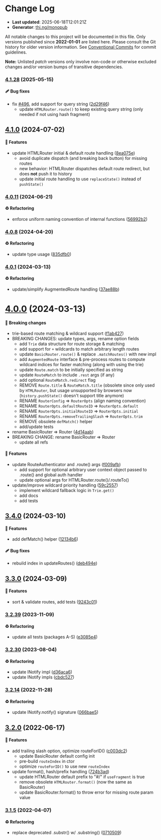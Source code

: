# Change Log

- **Last updated**: 2025-06-18T12:01:21Z
- **Generator**: [thi.ng/monopub](https://thi.ng/monopub)

All notable changes to this project will be documented in this file.
Only versions published since **2022-01-01** are listed here.
Please consult the Git history for older version information.
See [Conventional Commits](https://conventionalcommits.org/) for commit guidelines.

**Note:** Unlisted _patch_ versions only involve non-code or otherwise excluded changes
and/or version bumps of transitive dependencies.

### [4.1.28](https://github.com/thi-ng/umbrella/tree/@thi.ng/router@4.1.28) (2025-05-15)

#### 🩹 Bug fixes

- fix [#496](https://github.com/thi-ng/umbrella/issues/496), add support for query string ([2d29f46](https://github.com/thi-ng/umbrella/commit/2d29f46))
  - update `HTMLRouter.route()` to keep existing query string
    (only needed if not using hash fragment)

## [4.1.0](https://github.com/thi-ng/umbrella/tree/@thi.ng/router@4.1.0) (2024-07-02)

#### 🚀 Features

- update HTMLRouter initial & default route handling ([8ea075e](https://github.com/thi-ng/umbrella/commit/8ea075e))
  - avoid duplicate dispatch (and breaking back button) for missing routes
  - new behavior: HTMLRouter dispatches default route redirect, but does **not** push it to history
  - update initial route handling to use `replaceState()` instead of `pushState()`

### [4.0.11](https://github.com/thi-ng/umbrella/tree/@thi.ng/router@4.0.11) (2024-06-21)

#### ♻️ Refactoring

- enforce uniform naming convention of internal functions ([56992b2](https://github.com/thi-ng/umbrella/commit/56992b2))

### [4.0.8](https://github.com/thi-ng/umbrella/tree/@thi.ng/router@4.0.8) (2024-04-20)

#### ♻️ Refactoring

- update type usage ([835dfb0](https://github.com/thi-ng/umbrella/commit/835dfb0))

### [4.0.1](https://github.com/thi-ng/umbrella/tree/@thi.ng/router@4.0.1) (2024-03-13)

#### ♻️ Refactoring

- update/simplify AugmentedRoute handling ([37ae88b](https://github.com/thi-ng/umbrella/commit/37ae88b))

# [4.0.0](https://github.com/thi-ng/umbrella/tree/@thi.ng/router@4.0.0) (2024-03-13)

#### 🛑 Breaking changes

- trie-based route matching & wildcard support ([f1ab427](https://github.com/thi-ng/umbrella/commit/f1ab427))
- BREAKING CHANGES: update types, args, rename option fields
  - add `Trie` data structure for route storage & matching
  - add support for `+` wildcards to match arbitrary length routes
  - update `BasicRouter.route()` & replace `.matchRoutes()` with new impl
  - add `AugmentedRoute` interface & pre-process routes to compute
    wildcard indices for faster matching (along with using the trie)
  - update `Route.match` to be initially specified as string
  - update `RouteMatch` to include `.rest` args (if any)
  - add optional `RouteMatch.redirect` flag
  - REMOVE `Route.title` & `RouteMatch.title` (obsolete since only used
    by `HTMLRouter`, but usage unsupported by browsers now
    (`history.pushState()` doesn't support title anymore)
  - RENAME `RouterConfig` => `RouterOpts` (align naming convention)
  - RENAME `RouterOpts.defaultRouteID` => `RouterOpts.default`
  - RENAME `RouterOpts.initialRouteID` => `RouterOpts.initial`
  - RENAME `RouterOpts.removeTrailingSlash` => `RouterOpts.trim`
  - REMOVE obsolete `defMatch()` helper
  - add/update tests
- rename BasicRouter => Router ([4d14aab](https://github.com/thi-ng/umbrella/commit/4d14aab))
- BREAKING CHANGE: rename BasicRouter => Router
  - update all refs

#### 🚀 Features

- update RouteAuthenticator and .route() args ([f009afb](https://github.com/thi-ng/umbrella/commit/f009afb))
  - add support for optional arbitrary user context object passed
    to .route() and global auth handler
  - update optional args for HTMLRouter.route()/.routeTo()
- update/improve wildcard priority handling ([59c2557](https://github.com/thi-ng/umbrella/commit/59c2557))
  - implement wildcard fallback logic in `Trie.get()`
  - add docs
  - add tests

## [3.4.0](https://github.com/thi-ng/umbrella/tree/@thi.ng/router@3.4.0) (2024-03-10)

#### 🚀 Features

- add defMatch() helper ([12134b6](https://github.com/thi-ng/umbrella/commit/12134b6))

#### 🩹 Bug fixes

- rebuild index in updateRoutes() ([deb494e](https://github.com/thi-ng/umbrella/commit/deb494e))

## [3.3.0](https://github.com/thi-ng/umbrella/tree/@thi.ng/router@3.3.0) (2024-03-09)

#### 🚀 Features

- sort & validate routes, add tests ([9243c01](https://github.com/thi-ng/umbrella/commit/9243c01))

### [3.2.39](https://github.com/thi-ng/umbrella/tree/@thi.ng/router@3.2.39) (2023-11-09)

#### ♻️ Refactoring

- update all tests (packages A-S) ([e3085e4](https://github.com/thi-ng/umbrella/commit/e3085e4))

### [3.2.30](https://github.com/thi-ng/umbrella/tree/@thi.ng/router@3.2.30) (2023-08-04)

#### ♻️ Refactoring

- update INotify impl ([d36aca6](https://github.com/thi-ng/umbrella/commit/d36aca6))
- update INotify impls ([cbdc527](https://github.com/thi-ng/umbrella/commit/cbdc527))

### [3.2.14](https://github.com/thi-ng/umbrella/tree/@thi.ng/router@3.2.14) (2022-11-28)

#### ♻️ Refactoring

- update INotify.notify() signature ([066bae5](https://github.com/thi-ng/umbrella/commit/066bae5))

## [3.2.0](https://github.com/thi-ng/umbrella/tree/@thi.ng/router@3.2.0) (2022-06-17)

#### 🚀 Features

- add trailing slash option, optimize routeForID() ([c003dc2](https://github.com/thi-ng/umbrella/commit/c003dc2))
  - update BasicRouter default config init
  - pre-build `routeIndex` in ctor
  - optimize `routeForID()` to use new `routeIndex`
- update format(), hash/prefix handling ([724b3ad](https://github.com/thi-ng/umbrella/commit/724b3ad))
  - update HTMLRouter default prefix to "#/" if `useFragment` is true
  - remove obsolete `HTMLRouter.format()` (now the same as BasicRouter)
  - update BasicRouter.format() to throw error for missing route param value

### [3.1.5](https://github.com/thi-ng/umbrella/tree/@thi.ng/router@3.1.5) (2022-04-07)

#### ♻️ Refactoring

- replace deprecated .substr() w/ .substring() ([0710509](https://github.com/thi-ng/umbrella/commit/0710509))
